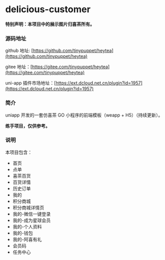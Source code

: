 # delicious-customer

**特别声明：本项目中的展示图片归喜茶所有。**

### 源码地址

github 地址: [https://github.com/tinypuppet/heytea](https://github.com/tinypuppet/heytea)

gitee 地址：[https://gitee.com/tinypuppet/heytea](https://gitee.com/tinypuppet/heytea)

uni-app 插件市场地址：[https://ext.dcloud.net.cn/plugin?id=1957](https://ext.dcloud.net.cn/plugin?id=1957)

### 简介

uniapp 开发的一套仿喜茶 GO 小程序的前端模板（weapp + H5）（持续更新）。

**练手项目，仅供参考。**

### 说明

本项目包含：

- 首页
- 点单
- 喜茶百货
- 百货详情
- 历史订单
- 我的
- 积分商城
- 积分商城详情页
- 我的-微信一键登录
- 我的-成为星球会员
- 我的-个人资料
- 我的-钱包
- 我的-阿喜有礼
- 会员码
- 任务中心
